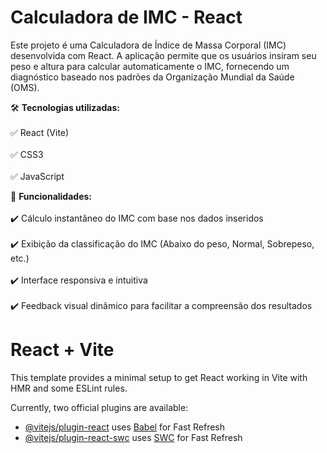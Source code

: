 # **Calculadora de IMC - React**

Este projeto é uma Calculadora de Índice de Massa Corporal (IMC) desenvolvida com React. A aplicação permite que os usuários insiram seu peso e altura para calcular automaticamente o IMC, fornecendo um diagnóstico baseado nos padrões da Organização Mundial da Saúde (OMS).

🛠️ **Tecnologias utilizadas:**<br>  
✅ React (Vite)<br>  
✅ CSS3<br>  
✅ JavaScript<br>  

🚀 **Funcionalidades:**<br>  
✔️ Cálculo instantâneo do IMC com base nos dados inseridos<br>  
✔️ Exibição da classificação do IMC (Abaixo do peso, Normal, Sobrepeso, etc.)<br>  
✔️ Interface responsiva e intuitiva<br>  
✔️ Feedback visual dinâmico para facilitar a compreensão dos resultados<br>  

# React + Vite

This template provides a minimal setup to get React working in Vite with HMR and some ESLint rules.

Currently, two official plugins are available:

- [@vitejs/plugin-react](https://github.com/vitejs/vite-plugin-react/blob/main/packages/plugin-react/README.md) uses [Babel](https://babeljs.io/) for Fast Refresh
- [@vitejs/plugin-react-swc](https://github.com/vitejs/vite-plugin-react-swc) uses [SWC](https://swc.rs/) for Fast Refresh
